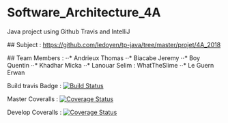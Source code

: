 # Software_Architecture_4A
Java project using Github Travis and IntelliJ

## Subject : https://github.com/ledoyen/tp-java/tree/master/projet/4A_2018

## Team Members :
⋅⋅* Andrieux Thomas
⋅⋅* Biacabe Jeremy
⋅⋅* Boy Quentin
⋅⋅* Khadhar Micka
⋅⋅* Lanouar Selim : WhatTheSlime
⋅⋅* Le Guern Erwan

Build travis Badge :
[![Build Status](https://travis-ci.org/WhatTheSlime/gilded-rose.svg?branch=master)](https://travis-ci.org/WhatTheSlime/gilded-rose)

Master Coveralls :
[![Coverage Status](https://coveralls.io/repos/github/WhatTheSlime/gilded-rose/badge.svg?branch=master)](https://coveralls.io/github/WhatTheSlime/gilded-rose?branch=master)

Develop Coveralls :
[![Coverage Status](https://coveralls.io/repos/github/WhatTheSlime/gilded-rose/badge.svg?branch=develop)](https://coveralls.io/github/WhatTheSlime/gilded-rose?branch=develop)
